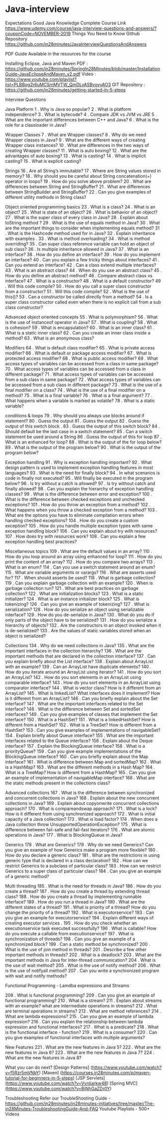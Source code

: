 # Java-interview


Expectations
Good Java Knowledge
Complete Course Link
https://www.udemy.com/course/java-interview-questions-and-answers/?couponCode=NOVEMBER-2019
Things You Need to Know
Github Repository
https://github.com/in28minutes/JavaInterviewQuestionsAndAnswers

PDF Guide
Available in the resources for the course

Installing Eclipse, Java and Maven
PDF : https://github.com/in28minutes/SpringIn28Minutes/blob/master/InstallationGuide-JavaEclipseAndMaven_v2.pdf
Video : https://www.youtube.com/playlist?list=PLBBog2r6uMCSmMVTW_QmDLyASBvovyAO3
GIT Repository : https://github.com/in28minutes/getting-started-in-5-steps

Interview Questions

Java Platform
1 . Why is Java so popular?
2 . What is platform independence?
3 . What is bytecode?
4 . Compare JDK vs JVM vs JRE
5 . What are the important differences between C++ and Java?
6 . What is the role for a classloader in Java?

Wrapper Classes
7 . What are Wrapper classes?
8 . Why do we need Wrapper classes in Java?
9 . What are the different ways of creating Wrapper class instances?
10 . What are differences in the two ways of creating Wrapper classes?
11 . What is auto boxing?
12 . What are the advantages of auto boxing?
13 . What is casting?
14 . What is implicit casting?
15 . What is explicit casting?

Strings
16 . Are all String’s immutable?
17 . Where are String values stored in memory?
18 . Why should you be careful about String concatenation(+) operator in loops?
19 . How do you solve above problem?
20 . What are differences between String and StringBuffer?
21 . What are differences between StringBuilder and StringBuffer?
22 . Can you give examples of different utility methods in String class?

Object oriented programming basics
23 . What is a class?
24 . What is an object?
25 . What is state of an object?
26 . What is behavior of an object?
27 . What is the super class of every class in Java?
28 . Explain about toString method ?
29 . What is the use of equals method in Java?
30 . What are the important things to consider when implementing equals method?
31 . What is the Hashcode method used for in Java?
32 . Explain inheritance with examples .
33 . What is method overloading?
34 . What is method overriding?
35 . Can super class reference variable can hold an object of sub class?
36 . Is multiple inheritance allowed in Java?
37 . What is an interface?
38 . How do you define an interface?
39 . How do you implement an interface?
40 . Can you explain a few tricky things about interfaces?
41 . Can you extend an interface?
42 . Can a class extend multiple interfaces?
43 . What is an abstract class?
44 . When do you use an abstract class?
45 . How do you define an abstract method?
46 . Compare abstract class vs interface?
47 . What is a constructor?
48 . What is a default constructor?
49 . Will this code compile?
50 . How do you call a super class constructor from a constructor?
51 . Will this code compile?
52 . What is the use of this()?
53 . Can a constructor be called directly from a method?
54 . Is a super class constructor called even when there is no explicit call from a sub class constructor?

Advanced object oriented concepts
55 . What is polymorphism?
56 . What is the use of instanceof operator in Java?
57 . What is coupling?
58 . What is cohesion?
59 . What is encapsulation?
60 . What is an inner class?
61 . What is a static inner class?
62 . Can you create an inner class inside a method?
63 . What is an anonymous class?

Modifiers
64 . What is default class modifier?
65 . What is private access modifier?
66 . What is default or package access modifier?
67 . What is protected access modifier?
68 . What is public access modifier?
69 . What access types of variables can be accessed from a class in same package?
70 . What access types of variables can be accessed from a class in different package?
71 . What access types of variables can be accessed from a sub class in same package?
72 . What access types of variables can be accessed from a sub class in different package?
73 . What is the use of a final modifier on a class?
74 . What is the use of a final modifier on a method?
75 . What is a final variable?
76 . What is a final argument?
77 . What happens when a variable is marked as volatile?
78 . What is a static variable?

conditions & loops
79 . Why should you always use blocks around if statement?
80 . Guess the output
81 . Guess the output
82 . Guess the output of this switch block .
83 . Guess the output of this switch block?
84 . Should default be the last case in a switch statement?
85 . Can a switch statement be used around a String
86 . Guess the output of this for loop
87 . What is an enhanced for loop?
88 . What is the output of the for loop below?
89 . What is the output of the program below?
90 . What is the output of the program below?

Exception handling
91 . Why is exception handling important?
92 . What design pattern is used to implement exception handling features in most languages?
93 . What is the need for finally block?
94 . In what scenarios is code in finally not executed?
95 . Will finally be executed in the program below?
96 . Is try without a catch is allowed?
97 . Is try without catch and finally allowed?
98 . Can you explain the hierarchy of exception handling classes?
99 . What is the difference between error and exception?
100 . What is the difference between checked exceptions and unchecked exceptions?
101 . How do you throw an exception from a method?
102 . What happens when you throw a checked exception from a method?
103 . What are the options you have to eliminate compilation errors when handling checked exceptions?
104 . How do you create a custom exception?
105 . How do you handle multiple exception types with same exception handling block?
106 . Can you explain about try with resources?
107 . How does try with resources work?
108 . Can you explain a few exception handling best practices?

Miscellaneous topics
109 . What are the default values in an array?
110 . How do you loop around an array using enhanced for loop?
111 . How do you print the content of an array?
112 . How do you compare two arrays?
113 . What is an enum?
114 . Can you use a switch statement around an enum?
115 . What are variable arguments or varargs?
116 . What are asserts used for?
117 . When should asserts be used?
118 . What is garbage collection?
119 . Can you explain garbage collection with an example?
120 . When is garbage collection run?
121 . What are best practices on garbage collection?
122 . What are initialization blocks?
123 . What is a static initializer?
124 . What is an instance initializer block?
125 . What is tokenizing?
126 . Can you give an example of tokenizing?
127 . What is serialization?
128 . How do you serialize an object using serializable interface?
129 . How do you de-serialize in Java?
130 . What do you do if only parts of the object have to be serialized?
131 . How do you serialize a hierarchy of objects?
132 . Are the constructors in an object invoked when it is de-serialized?
133 . Are the values of static variables stored when an object is serialized?

Collections
134 . Why do we need collections in Java?
135 . What are the important interfaces in the collection hierarchy?
136 . What are the important methods that are declared in the collection interface?
137 . Can you explain briefly about the List interface?
138 . Explain about ArrayList with an example?
139 . Can an ArrayList have duplicate elements?
140 . How do you iterate around an ArrayList using iterator?
141 . How do you sort an ArrayList?
142 . How do you sort elements in an ArrayList using comparable interface?
143 . How do you sort elements in an ArrayList using comparator interface?
144 . What is vector class? How is it different from an ArrayList?
145 . What is linkedList? What interfaces does it implement? How is it different from an ArrayList?
146 . Can you briefly explain about the Set interface?
147 . What are the important interfaces related to the Set interface?
148 . What is the difference between Set and sortedSet interfaces?
149 . Can you give examples of classes that implement the Set interface?
150 . What is a HashSet?
151 . What is a linkedHashSet? How is different from a HashSet?
152 . What is a TreeSet? How is different from a HashSet?
153 . Can you give examples of implementations of navigableSet?
154 . Explain briefly about Queue interface?
155 . What are the important interfaces related to the Queue interface?
156 . Explain about the Deque interface?
157 . Explain the BlockingQueue interface?
158 . What is a priorityQueue?
159 . Can you give example implementations of the BlockingQueue interface?
160 . Can you briefly explain about the Map interface?
161 . What is difference between Map and sortedMap?
162 . What is a HashMap?
163 . What are the different methods in a Hash Map?
164 . What is a TreeMap? How is different from a HashMap?
165 . Can you give an example of implementation of navigableMap interface?
166 . What are the static methods present in the collections class?

Advanced collections
167 . What is the difference between synchronized and concurrent collections in Java?
168 . Explain about the new concurrent collections in Java?
169 . Explain about copyonwrite concurrent collections approach?
170 . What is compareandswap approach?
171 . What is a lock? How is it different from using synchronized approach?
172 . What is initial capacity of a Java collection?
173 . What is load factor?
174 . When does a Java collection throw UnsupportedOperationException?
175 . What is difference between fail-safe and fail-fast iterators?
176 . What are atomic operations in Java?
177 . What is BlockingQueue in Java?

Generics
178 . What are Generics?
179 . Why do we need Generics? Can you give an example of how Generics make a program more flexible?
180 . How do you declare a generic class?
181 . What are the restrictions in using generic type that is declared in a class declaration?
182 . How can we restrict Generics to a subclass of particular class?
183 . How can we restrict Generics to a super class of particular class?
184 . Can you give an example of a generic method?


Multi threading
185 . What is the need for threads in Java?
186 . How do you create a thread?
187 . How do you create a thread by extending thread class?
188 . How do you create a thread by implementing runnable interface?
189 . How do you run a thread in Java?
190 . What are the different states of a thread?
191 . What is priority of a thread? How do you change the priority of a thread?
192 . What is executorservice?
193 . Can you give an example for executorservice?
194 . Explain different ways of creating executor services .
195 . How do you check whether an executionservice task executed successfully?
196 . What is callable? How do you execute a callable from executionservice?
197 . What is synchronization of threads?
198 . Can you give an example of a synchronized block?
199 . Can a static method be synchronized?
200 . What is the use of join method in threads?
201 . Describe a few other important methods in threads?
202 . What is a deadlock?
203 . What are the important methods in Java for inter-thread communication?
204 . What is the use of wait method?
205 . What is the use of notify method?
206 . What is the use of notifyall method?
207 . Can you write a synchronized program with wait and notify methods?

Functional Programming - Lamdba expressions and Streams

208 . What is functional programming?
209 . Can you give an example of functional programming?
210 . What is a stream?
211 . Explain about streams with an example?
what are intermediate operations in streams?
212 . What are terminal operations in streams?
213 . What are method references?
214 . What are lambda expressions?
215 . Can you give an example of lambda expression?
216 . Can you explain the relationship between lambda expression and functional interfaces?
217 . What is a predicate?
218 . What is the functional interface - function?
219 . What is a consumer?
220 . Can you give examples of functional interfaces with multiple arguments?

New Features
221 . What are the new features in Java 5?
222 . What are the new features in Java 6?
223 . What are the new features in Java 7?
224 . What are the new features in Java 8?

What you can do next?
[Design Patterns] (https://www.youtube.com/watch?v=f5Rzr5mVNbY)
[Maven] (https://courses.in28minutes.com/p/maven-tutorial-for-beginners-in-5-steps)
[JSP Servlets] (https://www.youtube.com/watch?v=Vvnliarkw48)
[Spring MVC] (https://www.youtube.com/watch?v=BjNhGaZDr0Y)

Troubleshooting
Refer our TroubleShooting Guide - https://github.com/in28minutes/in28minutes-initiatives/tree/master/The-in28Minutes-TroubleshootingGuide-And-FAQ
Youtube Playlists - 500+ Videos
